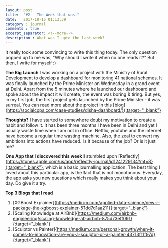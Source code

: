 ```yaml
---
layout: post
title:  "#2 - The Week that was."
date:   2017-10-15 01:13:39
category : journal
comments : true
excerpt_separator: <!--more-->
description : What was I upto the last week?
---
```

It really took some convincing to write this thing today. The only question popped up to me was, "Why should I write it when no one reads it?" But then, I write for myself :)
<!--more-->

__The Big Launch__
I was working on a project with the Ministry of Rural Development to develop a dashboard for monitoring 41 national schemes. It was finally launched by the Prime Minister on Wednesday in a grand event at Delhi. Apart from the 5 minutes where he launched our dashboard and spoke about the impact it will create, the event was boring & tiring. But yes, in my first job, the first project gets launched by the Prime Minister - it was surreal. You can read more about the project in this [blog]{https://socialcops.com/case-studies/disha-dashboard/}{:target="_blank"}

__Thoughts?__
I have started to somewhere doubt my motivation to create a habit and follow it. It has been three months I have been in Delhi and yet I usually waste time when I am not in office. Netflix, youtube and the internet have become a regular time wasting machine. Also, the zeal to convert my ambitions into actions have reduced. Is it because of the job? Or is it just me?

__One App that I discovered this week__
I stumbled upon [Reflectly]{https://itunes.apple.com/us/app/reflectly-journal/id1241229134?mt=8}{:target="_blank"}, which is a basic journalling application. The best thing I loved about this particular app, is the fact that is not monotonous. Everyday, the app asks you new questions which really makes you think about your day. Do give it a try.

__Top 3 Blogs that I read__
1. [XGBoost Explainer]{https://medium.com/applied-data-science/new-r-package-the-xgboost-explainer-51dd7d1aa211}{:target="_blank"}
2. [Scaling Knowledge at AirBnb]{https://medium.com/airbnb-engineering/scaling-knowledge-at-airbnb-875d73eff091}{:target="_blank"}
3. [Sculptor vs Painter]{https://medium.com/personal-growth/when-it-comes-to-innovation-are-you-a-sculptor-or-a-painter-43713f11f97d}{:target="_blank"}
